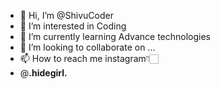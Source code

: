 - 👋 Hi, I’m @ShivuCoder
- 👀 I’m interested in Coding
- 🌱 I’m currently learning Advance technologies
- 💞️ I’m looking to collaborate on ...
- 📫 How to reach me instagram👇🏻
- @__.hidegirl.__ 

<!---
ShivuCode/ShivuCode is a ✨ special ✨ repository because its `README.md` (this file) appears on your GitHub profile.
You can click the Preview link to take a look at your changes.
--->
